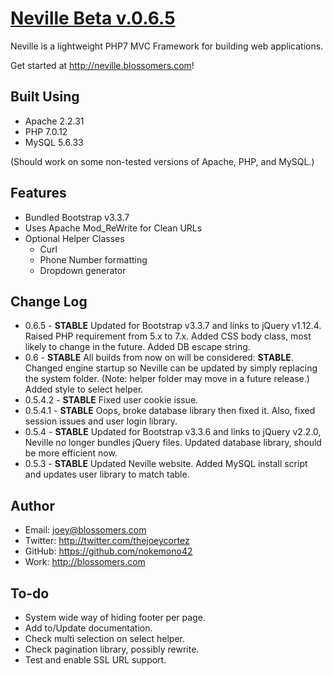 [Neville Beta v.0.6.5](http://neville.blossomers.com)
====================

Neville is a lightweight PHP7 MVC Framework for building web applications.

Get started at http://neville.blossomers.com!

Built Using
-----------
* Apache 2.2.31
* PHP 7.0.12
* MySQL 5.6.33

(Should work on some non-tested versions of Apache, PHP, and MySQL.)

Features
--------
* Bundled Bootstrap v3.3.7
* Uses Apache Mod_ReWrite for Clean URLs
* Optional Helper Classes
	- Curl
	- Phone Number formatting
	- Dropdown generator

Change Log
----------
* 0.6.5 - **STABLE** Updated for Bootstrap v3.3.7 and links to jQuery v1.12.4. Raised PHP requirement from 5.x to 7.x. Added CSS body class, most likely to change in the future. Added DB escape string.
* 0.6 - **STABLE** All builds from now on will be considered: **STABLE**. Changed engine startup so Neville can be updated by simply replacing the system folder. (Note: helper folder may move in a future release.) Added style to select helper.
* 0.5.4.2 - **STABLE** Fixed user cookie issue.
* 0.5.4.1 - **STABLE** Oops, broke database library then fixed it. Also, fixed session issues and user login library.
* 0.5.4 - **STABLE** Updated for Bootstrap v3.3.6 and links to jQuery v2.2.0, Neville no longer bundles jQuery files. Updated database library, should be more efficient now.
* 0.5.3 - **STABLE** Updated Neville website. Added MySQL install script and updates user library to match table.

Author
------
* Email: joey@blossomers.com
* Twitter: http://twitter.com/thejoeycortez
* GitHub: https://github.com/nokemono42
* Work: http://blossomers.com

To-do
------
* System wide way of hiding footer per page.
* Add to/Update documentation.
* Check multi selection on select helper.
* Check pagination library, possibly rewrite.
* Test and enable SSL URL support.
